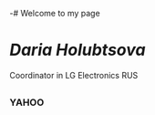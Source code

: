 -# Welcome to my page 

# *Daria Holubtsova*
Coordinator in LG Electronics RUS
##  
### __YAHOO__ 
                              

